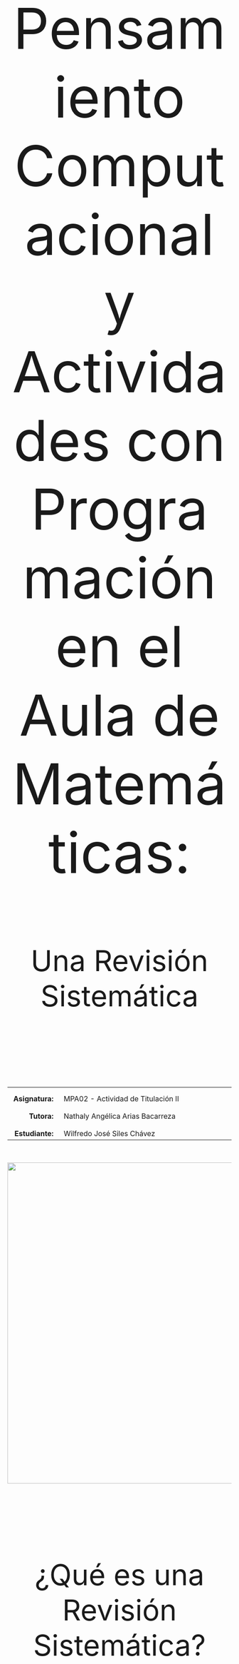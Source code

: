 <body>

<p style="padding-top:50px"></p>
<p align=center style="font-size:95pt;">Pensamiento Computacional y Actividades con Programación en el Aula de Matemáticas:</p>
<p align=center style="font-size:65px;">Una Revisión Sistemática</p>
<p align=center style="font-size:45px;"><br></p>
<table width=740px>
  <tr>
    <td width=100px style="text-align:right;vertical-align:top;padding-top:15px;padding-right:15px"><strong>Asignatura:</strong></td>
    <td width=620px style="vertical-align:top;padding-top:15px">MPA02 - Actividad de Titulación II</td>
  </tr>
  <tr>
    <td style="text-align:right;vertical-align:top;padding-top:15px;padding-right:15px"><strong>Tutora:</strong></td>
    <td style="vertical-align:top;padding-top:15px">Nathaly Angélica Arias Bacarreza</td>
  </tr>
  <tr>
    <td style="text-align:right;vertical-align:top;padding-top:15px;padding-right:15px"><strong>Estudiante:</strong></td>
    <td style="vertical-align:top;padding-top:15px">Wilfredo José Siles Chávez</td>
  </tr>
</table>
<p style="padding-top:20px"></p>
<p align=center><img src="https://code.intef.es/wp-content/uploads/2023/04/Foto-1-e1680602020880.png" width="720"/></a></p>
<p align=center style="font-size:45px;"><br></p>
<p align=center style="font-size:65px;">¿Qué es una Revisión Sistemática?</p>
</body>
